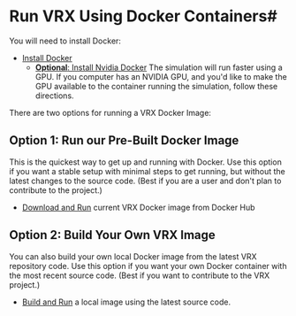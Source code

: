# Run VRX Using Docker Containers#

You will need to install Docker:

* [Install Docker](https://bitbucket.org/osrf/vrx/wiki/tutorials/installDocker)
    * [**Optional**: Install Nvidia Docker](https://bitbucket.org/osrf/vrx/wiki/tutorials/installNvidiaDocker) The simulation will run faster using a GPU.  If you computer has an NVIDIA GPU, and you'd like to make the GPU available to the container running the simulation, follow these directions.

There are two options for running a VRX Docker Image:

## Option 1: Run our Pre-Built Docker Image ##

This is the quickest way to get up and running with Docker. Use this option if you want a stable setup with minimal steps to get running, but without the latest changes to the source code. (Best if you are a user and don't plan to contribute to the project.)

 * [Download and Run](https://bitbucket.org/osrf/vrx/wiki/tutorials/runDockerHubImage) current VRX Docker image from Docker Hub

## Option 2: Build Your Own VRX Image ##

You can also build your own local Docker image from the latest VRX repository code. Use this option if you want your own Docker container with the most recent source code. (Best if you want to contribute to the VRX project.)


 * [Build and Run](https://bitbucket.org/osrf/vrx/wiki/tutorials/buildRunLocalImage) a local image using the latest source code.